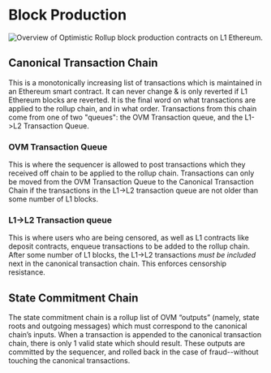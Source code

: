# Block Production

![Overview of Optimistic Rollup block production contracts on L1 Ethereum.](https://github.com/ethereum-optimism/optimism-monorepo/tree/f9f7f32f11c35acdf3b1b46ca8d076da09172516/packages/docs/.gitbook/assets/rollup-contracts-overview%20%281%29.png)

## Canonical Transaction Chain

This is a monotonically increasing list of transactions which is maintained in an Ethereum smart contract. It can never change & is only reverted if L1 Ethereum blocks are reverted. It is the final word on what transactions are applied to the rollup chain, and in what order. Transactions from this chain come from one of two "queues": the OVM Transaction queue, and the L1-&gt;L2 Transaction Queue.

### OVM Transaction Queue

This is where the sequencer is allowed to post transactions which they received off chain to be applied to the rollup chain. Transactions can only be moved from the OVM Transaction Queue to the Canonical Transaction Chain if the transactions in the L1-&gt;L2 transaction queue are not older than some number of L1 blocks.

### L1-&gt;L2 Transaction queue

This is where users who are being censored, as well as L1 contracts like deposit contracts, enqueue transactions to be added to the rollup chain. After some number of L1 blocks, the L1-&gt;L2 transactions _must be included_ next in the canonical transaction chain. This enforces censorship resistance.

## State Commitment Chain

The state commitment chain is a rollup list of OVM “outputs” \(namely, state roots and outgoing messages\) which must correspond to the canonical chain’s inputs. When a transaction is appended to the canonical transaction chain, there is only 1 valid state which should result. These outputs are committed by the sequencer, and rolled back in the case of fraud--without touching the canonical transactions.


